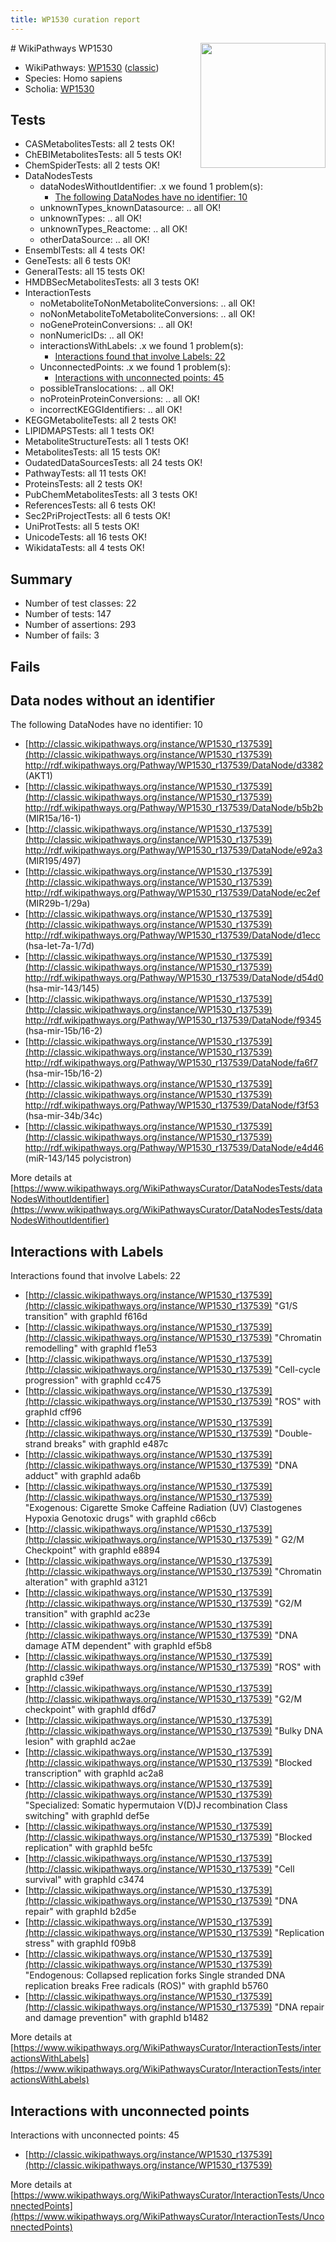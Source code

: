 ```yaml
---
title: WP1530 curation report
---
```


<img style="float: right; width: 200px" src="https://upload.wikimedia.org/wikipedia/commons/thumb/8/83/Wplogo_with_text_500.png/640px-Wplogo_with_text_500.png" />
# WikiPathways WP1530

* WikiPathways: [WP1530](https://wikipathways.org/pathways/WP1530) ([classic](https://classic.wikipathways.org/instance/WP1530))
* Species: Homo sapiens
* Scholia: [WP1530](https://scholia.toolforge.org/wikipathways/WP1530)
## Tests
* CASMetabolitesTests: all 2 tests OK!
* ChEBIMetabolitesTests: all 5 tests OK!
* ChemSpiderTests: all 2 tests OK!
* DataNodesTests
    * dataNodesWithoutIdentifier: .x we found 1 problem(s):
        * [The following DataNodes have no identifier: 10](#8792c490)
    * unknownTypes_knownDatasource: .. all OK!
    * unknownTypes: .. all OK!
    * unknownTypes_Reactome: .. all OK!
    * otherDataSource: .. all OK!
* EnsemblTests: all 4 tests OK!
* GeneTests: all 6 tests OK!
* GeneralTests: all 15 tests OK!
* HMDBSecMetabolitesTests: all 3 tests OK!
* InteractionTests
    * noMetaboliteToNonMetaboliteConversions: .. all OK!
    * noNonMetaboliteToMetaboliteConversions: .. all OK!
    * noGeneProteinConversions: .. all OK!
    * nonNumericIDs: .. all OK!
    * interactionsWithLabels: .x we found 1 problem(s):
        * [Interactions found that involve Labels: 22](#fe97a8d9)
    * UnconnectedPoints: .x we found 1 problem(s):
        * [Interactions with unconnected points: 45](#7f1d40d9)
    * possibleTranslocations: .. all OK!
    * noProteinProteinConversions: .. all OK!
    * incorrectKEGGIdentifiers: .. all OK!
* KEGGMetaboliteTests: all 2 tests OK!
* LIPIDMAPSTests: all 1 tests OK!
* MetaboliteStructureTests: all 1 tests OK!
* MetabolitesTests: all 15 tests OK!
* OudatedDataSourcesTests: all 24 tests OK!
* PathwayTests: all 11 tests OK!
* ProteinsTests: all 2 tests OK!
* PubChemMetabolitesTests: all 3 tests OK!
* ReferencesTests: all 6 tests OK!
* Sec2PriProjectTests: all 6 tests OK!
* UniProtTests: all 5 tests OK!
* UnicodeTests: all 16 tests OK!
* WikidataTests: all 4 tests OK!


## Summary

* Number of test classes: 22
* Number of tests: 147
* Number of assertions: 293
* Number of fails: 3

## Fails

<a name="8792c490" />

## Data nodes without an identifier

The following DataNodes have no identifier: 10

* [http://classic.wikipathways.org/instance/WP1530_r137539](http://classic.wikipathways.org/instance/WP1530_r137539) http://rdf.wikipathways.org/Pathway/WP1530_r137539/DataNode/d3382 (AKT1)
* [http://classic.wikipathways.org/instance/WP1530_r137539](http://classic.wikipathways.org/instance/WP1530_r137539) http://rdf.wikipathways.org/Pathway/WP1530_r137539/DataNode/b5b2b (MIR15a/16-1)
* [http://classic.wikipathways.org/instance/WP1530_r137539](http://classic.wikipathways.org/instance/WP1530_r137539) http://rdf.wikipathways.org/Pathway/WP1530_r137539/DataNode/e92a3 (MIR195/497)
* [http://classic.wikipathways.org/instance/WP1530_r137539](http://classic.wikipathways.org/instance/WP1530_r137539) http://rdf.wikipathways.org/Pathway/WP1530_r137539/DataNode/ec2ef (MIR29b-1/29a)
* [http://classic.wikipathways.org/instance/WP1530_r137539](http://classic.wikipathways.org/instance/WP1530_r137539) http://rdf.wikipathways.org/Pathway/WP1530_r137539/DataNode/d1ecc (hsa-let-7a-1/7d)
* [http://classic.wikipathways.org/instance/WP1530_r137539](http://classic.wikipathways.org/instance/WP1530_r137539) http://rdf.wikipathways.org/Pathway/WP1530_r137539/DataNode/d54d0 (hsa-mir-143/145)
* [http://classic.wikipathways.org/instance/WP1530_r137539](http://classic.wikipathways.org/instance/WP1530_r137539) http://rdf.wikipathways.org/Pathway/WP1530_r137539/DataNode/f9345 (hsa-mir-15b/16-2)
* [http://classic.wikipathways.org/instance/WP1530_r137539](http://classic.wikipathways.org/instance/WP1530_r137539) http://rdf.wikipathways.org/Pathway/WP1530_r137539/DataNode/fa6f7 (hsa-mir-15b/16-2)
* [http://classic.wikipathways.org/instance/WP1530_r137539](http://classic.wikipathways.org/instance/WP1530_r137539) http://rdf.wikipathways.org/Pathway/WP1530_r137539/DataNode/f3f53 (hsa-mir-34b/34c)
* [http://classic.wikipathways.org/instance/WP1530_r137539](http://classic.wikipathways.org/instance/WP1530_r137539) http://rdf.wikipathways.org/Pathway/WP1530_r137539/DataNode/e4d46 (miR-143/145 polycistron)


More details at [https://www.wikipathways.org/WikiPathwaysCurator/DataNodesTests/dataNodesWithoutIdentifier](https://www.wikipathways.org/WikiPathwaysCurator/DataNodesTests/dataNodesWithoutIdentifier)

<a name="fe97a8d9" />

## Interactions with Labels

Interactions found that involve Labels: 22

* [http://classic.wikipathways.org/instance/WP1530_r137539](http://classic.wikipathways.org/instance/WP1530_r137539) "G1/S transition" with graphId f616d
* [http://classic.wikipathways.org/instance/WP1530_r137539](http://classic.wikipathways.org/instance/WP1530_r137539) "Chromatin remodelling" with graphId f1e53
* [http://classic.wikipathways.org/instance/WP1530_r137539](http://classic.wikipathways.org/instance/WP1530_r137539) "Cell-cycle progression" with graphId cc475
* [http://classic.wikipathways.org/instance/WP1530_r137539](http://classic.wikipathways.org/instance/WP1530_r137539) "ROS" with graphId cff96
* [http://classic.wikipathways.org/instance/WP1530_r137539](http://classic.wikipathways.org/instance/WP1530_r137539) "Double-strand breaks" with graphId e487c
* [http://classic.wikipathways.org/instance/WP1530_r137539](http://classic.wikipathways.org/instance/WP1530_r137539) "DNA adduct" with graphId ada6b
* [http://classic.wikipathways.org/instance/WP1530_r137539](http://classic.wikipathways.org/instance/WP1530_r137539) "Exogenous: Cigarette Smoke Caffeine Radiation (UV) Clastogenes Hypoxia Genotoxic drugs" with graphId c66cb
* [http://classic.wikipathways.org/instance/WP1530_r137539](http://classic.wikipathways.org/instance/WP1530_r137539) " G2/M Checkpoint" with graphId e8894
* [http://classic.wikipathways.org/instance/WP1530_r137539](http://classic.wikipathways.org/instance/WP1530_r137539) "Chromatin alteration" with graphId a3121
* [http://classic.wikipathways.org/instance/WP1530_r137539](http://classic.wikipathways.org/instance/WP1530_r137539) "G2/M transition" with graphId ac23e
* [http://classic.wikipathways.org/instance/WP1530_r137539](http://classic.wikipathways.org/instance/WP1530_r137539) "DNA damage ATM dependent" with graphId ef5b8
* [http://classic.wikipathways.org/instance/WP1530_r137539](http://classic.wikipathways.org/instance/WP1530_r137539) "ROS" with graphId c39ef
* [http://classic.wikipathways.org/instance/WP1530_r137539](http://classic.wikipathways.org/instance/WP1530_r137539) "G2/M checkpoint" with graphId df6d7
* [http://classic.wikipathways.org/instance/WP1530_r137539](http://classic.wikipathways.org/instance/WP1530_r137539) "Bulky DNA lesion" with graphId ac2ae
* [http://classic.wikipathways.org/instance/WP1530_r137539](http://classic.wikipathways.org/instance/WP1530_r137539) "Blocked transcription" with graphId ac2a8
* [http://classic.wikipathways.org/instance/WP1530_r137539](http://classic.wikipathways.org/instance/WP1530_r137539) "Specialized: Somatic hypermutaion V(D)J recombination Class switching" with graphId def5e
* [http://classic.wikipathways.org/instance/WP1530_r137539](http://classic.wikipathways.org/instance/WP1530_r137539) "Blocked replication" with graphId be5fc
* [http://classic.wikipathways.org/instance/WP1530_r137539](http://classic.wikipathways.org/instance/WP1530_r137539) "Cell survival" with graphId c3474
* [http://classic.wikipathways.org/instance/WP1530_r137539](http://classic.wikipathways.org/instance/WP1530_r137539) "DNA repair" with graphId b2d5e
* [http://classic.wikipathways.org/instance/WP1530_r137539](http://classic.wikipathways.org/instance/WP1530_r137539) "Replication stress" with graphId f09b8
* [http://classic.wikipathways.org/instance/WP1530_r137539](http://classic.wikipathways.org/instance/WP1530_r137539) "Endogenous: Collapsed replication forks Single stranded DNA replication breaks Free radicals (ROS)" with graphId b5760
* [http://classic.wikipathways.org/instance/WP1530_r137539](http://classic.wikipathways.org/instance/WP1530_r137539) "DNA repair and  damage prevention" with graphId b1482


More details at [https://www.wikipathways.org/WikiPathwaysCurator/InteractionTests/interactionsWithLabels](https://www.wikipathways.org/WikiPathwaysCurator/InteractionTests/interactionsWithLabels)

<a name="7f1d40d9" />

## Interactions with unconnected points

Interactions with unconnected points: 45

* [http://classic.wikipathways.org/instance/WP1530_r137539](http://classic.wikipathways.org/instance/WP1530_r137539)


More details at [https://www.wikipathways.org/WikiPathwaysCurator/InteractionTests/UnconnectedPoints](https://www.wikipathways.org/WikiPathwaysCurator/InteractionTests/UnconnectedPoints)

